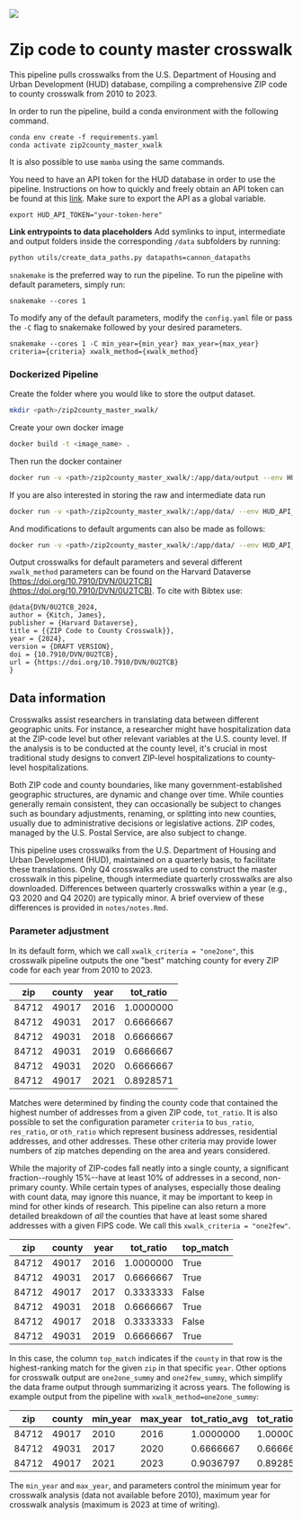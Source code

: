 [![](<https://img.shields.io/badge/Dataverse-10.7910/DVN/SYNPBS-orange>)](https://doi.org/10.7910/DVN/0U2TCB)

# Zip code to county master crosswalk

This pipeline pulls crosswalks from the U.S. Department of Housing and Urban Development (HUD) database, compiling a comprehensive ZIP code to county crosswalk from 2010 to 2023.

In order to run the pipeline, build a conda environment with the following command.

```
conda env create -f requirements.yaml
conda activate zip2county_master_xwalk 
```

It is also possible to use `mamba` using the same commands.

You need to have an API token for the HUD database in order to use the pipeline. Instructions on how to quickly and freely obtain an API token can be found at this [link](https://www.huduser.gov/portal/dataset/uspszip-api.html). Make sure to export the API as a global variable.

```
export HUD_API_TOKEN="your-token-here"
```
**Link entrypoints to data placeholders** Add symlinks to input, intermediate and output folders inside the corresponding `/data` subfolders by running:

```bash
python utils/create_data_paths.py datapaths=cannon_datapaths
```

`snakemake` is the preferred way to run the pipeline. To run the pipeline with default parameters, simply run:
```
snakemake --cores 1
```

To modify any of the default parameters, modify the `config.yaml` file or pass the `-C` flag to snakemake followed by your desired parameters.
```
snakemake --cores 1 -C min_year={min_year} max_year={max_year} criteria={criteria} xwalk_method={xwalk_method}
```

### Dockerized Pipeline

Create the folder where you would like to store the output dataset.

```bash 
mkdir <path>/zip2county_master_xwalk/
```

Create your own docker image
```bash
docker build -t <image_name> .
```

Then run the docker container
```bash
docker run -v <path>/zip2county_master_xwalk/:/app/data/output --env HUD_API_TOKEN=$HUD_API_TOKEN <image_name>
```

If you are also interested in storing the raw and intermediate data run

```bash
docker run -v <path>/zip2county_master_xwalk/:/app/data/ --env HUD_API_TOKEN=$HUD_API_TOKEN <image_name>
```

And modifications to default arguments can also be made as follows:
```bash
docker run -v <path>/zip2county_master_xwalk/:/app/data/ --env HUD_API_TOKEN=$HUD_API_TOKEN <image_name> -C min_year={min_year} max_year={max_year}
```

Output crosswalks for default parameters and several different `xwalk_method` parameters can be found on the Harvard Dataverse [https://doi.org/10.7910/DVN/0U2TCB](https://doi.org/10.7910/DVN/0U2TCB). To cite with Bibtex use:
```
@data{DVN/0U2TCB_2024,
author = {Kitch, James},
publisher = {Harvard Dataverse},
title = {{ZIP Code to County Crosswalk}},
year = {2024},
version = {DRAFT VERSION},
doi = {10.7910/DVN/0U2TCB},
url = {https://doi.org/10.7910/DVN/0U2TCB}
}
```

## Data information

Crosswalks assist researchers in translating data between different geographic units. For instance, a researcher might have hospitalization data at the ZIP-code level but other relevant variables at the U.S. county level. If the analysis is to be conducted at the county level, it's crucial in most traditional study designs to convert ZIP-level hospitalizations to county-level hospitalizations.

Both ZIP code and county boundaries, like many government-established geographic structures, are dynamic and change over time. While counties generally remain consistent, they can occasionally be subject to changes such as boundary adjustments, renaming, or splitting into new counties, usually due to administrative decisions or legislative actions. ZIP codes, managed by the U.S. Postal Service, are also subject to change.

This pipeline uses crosswalks from the U.S. Department of Housing and Urban Development (HUD), maintained on a quarterly basis, to facilitate these translations. Only Q4 crosswalks are used to construct the master crosswalk in this pipeline, though intermediate quarterly crosswalks are also downloaded. Differences between quarterly crosswalks within a year (e.g., Q3 2020 and Q4 2020) are typically minor. A brief overview of these differences is provided in `notes/notes.Rmd`.

### Parameter adjustment

In its default form, which we call `xwalk_criteria = "one2one"`, this crosswalk pipeline outputs the one "best" matching county for every ZIP code for each year from 2010 to 2023. 

|zip  |county |year|tot_ratio|
|-----|-----|----|---------|
|84712|49017|2016|1.0000000|
|84712|49031|2017|0.6666667|
|84712|49031|2018|0.6666667|
|84712|49031|2019|0.6666667|
|84712|49031|2020|0.6666667|
|84712|49017|2021|0.8928571|

Matches were determined by finding the county code that contained the highest number of addresses from a given ZIP code, `tot_ratio`. It is also possible to set the configuration parameter `criteria` to `bus_ratio`, `res_ratio`, or `oth_ratio` which represent business addresses, residential addresses, and other addresses. These other criteria may provide lower numbers of zip matches depending on the area and years considered.

While the majority of ZIP-codes fall neatly into a single county, a significant fraction--roughly 15%--have at least 10% of addresses in a second, non-primary county. While certain types of analyses, especially those dealing with count data, may ignore this nuance, it may be important to keep in mind for other kinds of research. This pipeline can also return a more detailed breakdown of *all* the counties that have at least some shared addresses with a given FIPS code. We call this `xwalk_criteria = "one2few"`. 

|zip  |county |year|tot_ratio|top_match|
|-----|-----|----|---------|---------|
|84712|49017|2016|1.0000000|True     |
|84712|49031|2017|0.6666667|True     |
|84712|49017|2017|0.3333333|False    |
|84712|49031|2018|0.6666667|True     |
|84712|49017|2018|0.3333333|False    |
|84712|49031|2019|0.6666667|True     |

In this case, the column `top_match` indicates if the `county` in that row is the highest-ranking match for the given `zip` in that specific `year`. Other options for crosswalk output are `one2one_summy` and `one2few_summy`, which simplify the data frame output through summarizing it across years. The following is example output from the pipeline with `xwalk_method=one2one_summy`:

|zip  |county |min_year|max_year|tot_ratio_avg|tot_ratio_min|tot_ratio_max|
|-----|-----|--------|--------|-------------|-------------|-------------|
|84712|49017|2010    |2016    |1.0000000    |1.0000000    |1.0000000    |
|84712|49031|2017    |2020    |0.6666667    |0.6666667    |0.6666667    |
|84712|49017|2021    |2023    |0.9036797    |0.8928571    |0.9090909    |


The `min_year` and `max_year`, and parameters control the minimum year for crosswalk analysis (data not available before 2010), maximum year for crosswalk analysis (maximum is 2023 at time of writing). 